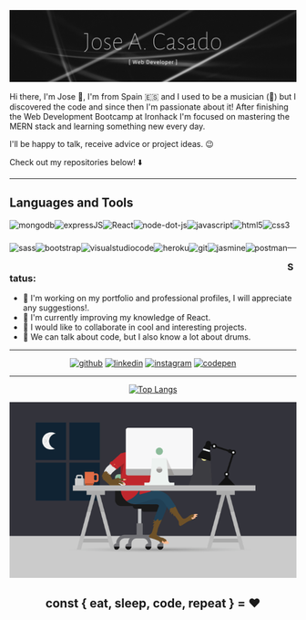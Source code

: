 ![Full Stack Web Developer](https://github.com/Joseacasado/Joseacasado/blob/main/Joseacasado-githubprofile.png)

Hi there, I'm Jose 👋, I'm from Spain 🇪🇸 and I used to be a musician (🥁) but I discovered the code and since then I'm passionate about it! After finishing the Web Development Bootcamp at Ironhack I'm focused on mastering the MERN stack and learning something new every day.

I'll be happy to talk, receive advice or project ideas. 😉

Check out my repositories below! ⬇️

---

## Languages and Tools

<div>
<img align="left" src="https://simpleicons.org/icons/mongodb.svg" alt="mongodb" height="40px" title="MongoDB" />
<img align="left" src="https://simpleicons.org/icons/express.svg" alt="expressJS" height="40px" title="ExpressJS" />
<img align="left" src="https://simpleicons.org/icons/react.svg" alt="React" height="40px" title="ReactJS" />
<img align="left" src="https://simpleicons.org/icons/node-dot-js.svg" alt="node-dot-js" height="40px" title="NodeJS" />
<img align="left" src="https://simpleicons.org/icons/javascript.svg" alt="javascript" height="40px" title="JavaScript" />
<img align="left" src="https://simpleicons.org/icons/html5.svg" alt="html5" height="40px" title="HTML 5" />
<img align="left" src="https://simpleicons.org/icons/css3.svg" alt="css3" height="40px" title="CSS 3" />
<img align="left" src="https://simpleicons.org/icons/sass.svg" alt="sass" height="40px" title="Sass" />
<img align="left" src="https://simpleicons.org/icons/bootstrap.svg" alt="bootstrap" height="40px" title="Bootstrap" />
<img align="left" src="https://simpleicons.org/icons/visualstudiocode.svg" alt="visualstudiocode" height="40px" title="VS Code" />
<img align="left" src="https://simpleicons.org/icons/heroku.svg" alt="heroku" height="40px" title="Heroku" />
<img align="left" src="https://simpleicons.org/icons/git.svg" alt="git" height="40px" title="Git" />
<img align="left" src="https://simpleicons.org/icons/jasmine.svg" alt="jasmine" height="40px" title="Jasmine" />
<img align="left" src="https://simpleicons.org/icons/postman.svg" alt="postman" height="40px" title="Postman" />
</div>

<br />
<br />

---

### Status:
- 🔭 I'm working on my portfolio and professional profiles, I will appreciate any suggestions!.
- 🌱 I'm currently improving my knowledge of React.
- 👯 I would like to collaborate in cool and interesting projects.
- 💬 We can talk about code, but I also know a lot about drums.

---
<div align='center'>
  
[<img src='https://simpleicons.org/icons/github.svg' alt='github' height='30'>](https://github.com/Joseacasado 'GitHub Profile')
[<img src='https://simpleicons.org/icons/linkedin.svg' alt='linkedin' height='30'>](https://www.linkedin.com/in/joseantonio-casado/ 'LinkedIn Profile')
[<img src='https://simpleicons.org/icons/instagram.svg' alt='instagram' height='30'>](https://www.instagram.com/joseacasado_drummer/ 'Instagram Profile')
[<img src='https://simpleicons.org/icons/codepen.svg' alt='codepen' height='30'>](https://codepen.io/joseacasado 'Codepen Profile')  

---

[![Top Langs](https://github-readme-stats.vercel.app/api/top-langs/?username=Joseacasado)](https://github.com/anuraghazra/github-readme-stats)

<img src='https://github.com/Joseacasado/Joseacasado/blob/main/github-profile-wokallday.gif' alt='wolf developer working day and night' />

## const { eat, sleep, code, repeat } = :hearts:

</div>


